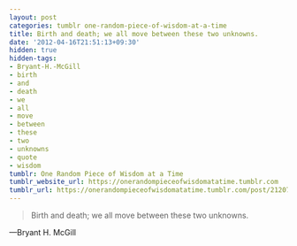 ```yaml
---
layout: post
categories: tumblr one-random-piece-of-wisdom-at-a-time
title: Birth and death; we all move between these two unknowns.
date: '2012-04-16T21:51:13+09:30'
hidden: true
hidden-tags:
- Bryant-H.-McGill
- birth
- and
- death
- we
- all
- move
- between
- these
- two
- unknowns
- quote
- wisdom
tumblr: One Random Piece of Wisdom at a Time
tumblr_website_url: https://onerandompieceofwisdomatatime.tumblr.com
tumblr_url: https://onerandompieceofwisdomatatime.tumblr.com/post/21207505096/birth-and-death-we-all-move-between-these-two
---
```

> Birth and death; we all move between these two unknowns.

—Bryant H. McGill
